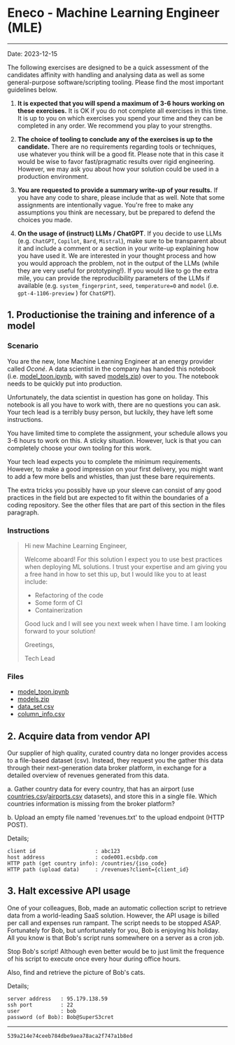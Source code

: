 # Eneco - Machine Learning Engineer (MLE)

---

Date: 2023-12-15

The following exercises are designed to be a quick assessment of the candidates affinity with handling and analysing data as well as some general-purpose software/scripting tooling. Please find the most important guidelines below.

1. **It is expected that you will spend a maximum of 3-6 hours working on these exercises.** It is OK if you do not complete all exercises in this time. It is up to you on which exercises you spend your time and they can be completed in any order. We recommend you play to your strengths.

2. **The choice of tooling to conclude any of the exercises is up to the candidate.** There are no requirements regarding tools or techniques, use whatever you think will be a good fit. Please note that in this case it would be wise to favor fast/pragmatic results over rigid engineering. However, we may ask you about how your solution could be used in a production environment.

3. **You are requested to provide a summary write-up of your results.** If you have any code to share, please include that as well. Note that some assignments are intentionally vague. You're free to make any assumptions you think are necessary, but be prepared to defend the choices you made.

4. **On the usage of (instruct) LLMs / ChatGPT**.
If you decide to use LLMs (e.g. `ChatGPT`, `Copilot`, `Bard`, `Mistral`), make sure to be transparent about it and include a comment or a section in your write-up explaining how you have used it. We are interested in your thought process and how you would approach the problem, not in the output of the LLMs (while they are very useful for prototyping!). If you would like to go the extra mile, you can provide the reproducibility parameters of the LLMs if available (e.g. `system_fingerprint`, `seed`, `temperature=0` and `model` (i.e. `gpt-4-1106-preview` ) for `ChatGPT`).

## 1. Productionise the training and inference of a model

### Scenario

You are the new, lone Machine Learning Engineer at an energy provider called *Oconé*. A data scientist in the company has handed this notebook (i.e. [model_toon.ipynb](https://sacodeassessment.blob.core.windows.net/public/model_toon.ipynb), with saved [models.zip](https://sacodeassessment.blob.core.windows.net/public/models.zip)) over to you. The notebook needs to be quickly put into production.

Unfortunately, the data scientist in question has gone on holiday. This notebook is all you have to work with, there are no questions you can ask. Your tech lead is a terribly busy person, but luckily, they have left some instructions.

You have limited time to complete the assignment, your schedule allows you 3-6 hours to work on this. A sticky situation. However, luck is that you can completely choose your own tooling for this work.

Your tech lead expects you to complete the minimum requirements. However, to make a good impression on your first delivery, you might want to add a few more bells and whistles, than just these bare requirements.

The extra tricks you possibly have up your sleeve can consist of any good practices in the field but are expected to fit within the boundaries of a coding repository. See the other files that are part of this section in the files paragraph.

### Instructions

>Hi new Machine Learning Engineer,
>
>Welcome aboard! For this solution I expect you to use best practices when deploying ML solutions. I trust your expertise and am giving you a free hand in how to set this up, but I would like you to at least include:
>
>- Refactoring of the code
>- Some form of CI
>- Containerization
>
>
>Good luck and I will see you next week when I have time. I am looking forward to your solution!
>
>Greetings,
>
>Tech Lead

### Files

  - [model_toon.ipynb](https://sacodeassessment.blob.core.windows.net/public/model_toon.ipynb)
  - [models.zip](https://sacodeassessment.blob.core.windows.net/public/models.zip)
  - [data_set.csv](https://sacodeassessment.blob.core.windows.net/public/data_set.csv)
  - [column_info.csv](https://sacodeassessment.blob.core.windows.net/public/column_info.csv)

## 2. Acquire data from vendor API

Our supplier of high quality, curated country data no longer provides access to a file-based dataset (csv). Instead, they request you the gather this data through their next-generation data broker platform, in exchange for a detailed overview of revenues generated from this data.

a. Gather country data for every country, that has an airport (use [countries.csv](https://sacodeassessment.blob.core.windows.net/public/countries.csv)/[airports.csv](https://sacodeassessment.blob.core.windows.net/public/airports.csv) datasets), and store this in a single file. Which countries information is missing from the broker platform?

b. Upload an empty file named 'revenues.txt' to the upload endpoint (HTTP POST).

Details;
```
client id                   : abc123
host address                : code001.ecsbdp.com
HTTP path (get country info): /countries/{iso_code}
HTTP path (upload data)     : /revenues?client={client_id}
```

## 3. Halt excessive API usage

One of your colleagues, Bob, made an automatic collection script to retrieve data from a world-leading SaaS solution. However, the API usage is billed per call and expenses run rampant. The script needs to be stopped ASAP. Fortunately for Bob, but unfortunately for you, Bob is enjoying his holiday. All you know is that Bob's script runs somewhere on a server as a cron job.

Stop Bob's script! Although even better would be to just limit the frequence of his script to execute once every hour during office hours.

Also, find and retrieve the picture of Bob's cats.

Details;
```
server address   : 95.179.138.59
ssh port         : 22
user             : bob
password (of Bob): Bob@SuperS3cret
```
---
`539a214e74ceeb784dbe9aea78aca2f747a1b8ed`
